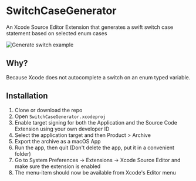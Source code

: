# SwitchCaseGenerator
An Xcode Source Editor Extension that generates a swift switch case statement based on selected enum cases

![Generate switch example](https://github.com/timaktimak/SwitchCaseGenerator/blob/master/Assets/Example.gif)

## Why?

Because Xcode does not autocomplete a switch on an enum typed variable.

## Installation

1. Clone or download the repo
2. Open ``SwitchCaseGenerator.xcodeproj``
3. Enable target signing for both the Application and the Source Code Extension using your own developer ID
4. Select the application target and then Product > Archive
5. Export the archive as a macOS App
6. Run the app, then quit (Don't delete the app, put it in a convenient folder)
7. Go to System Preferences -> Extensions -> Xcode Source Editor and make sure the extension is enabled
8. The menu-item should now be available from Xcode's Editor menu
